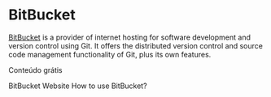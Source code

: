 # BitBucket

[BitBucket](https://bitbucket.com) is a provider of internet hosting for software development and version control using Git. It offers the distributed version control and source code management functionality of Git, plus its own features.

<ResourceGroupTitle>Conteúdo grátis</ResourceGroupTitle>

<BadgeLink badgeText='Visit' colorScheme="green" href='https://bitbucket.com/'>BitBucket Website</BadgeLink>
<BadgeLink badgeText='Read' href='https://bitbucket.org/product/guides'>How to use BitBucket?</BadgeLink>
